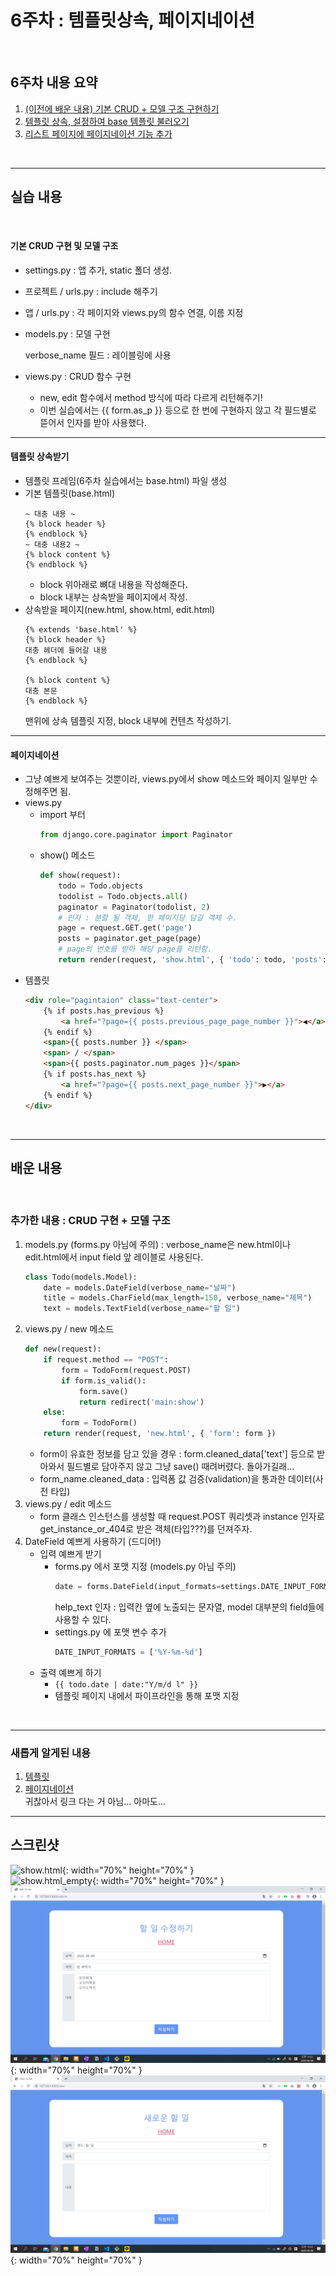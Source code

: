 # 6주차 : 템플릿상속, 페이지네이션
</br>

## 6주차 내용 요약
1. [(이전에 배운 내용) 기본 CRUD + 모델 구조 구현하기](#기본-CRUD-구현-및-모델-구조)
2. [템플릿 상속, 설정하여 base 템플릿 불러오기](#템플릿-상속받기)
3. [리스트 페이지에 페이지네이션 기능 추가](#페이지네이션)  
</br>

* * *

## **실습 내용**
</BR>

#### **기본 CRUD 구현 및 모델 구조**
   - settings.py : 앱 추가, static 폴더 생성.
   - 프로젝트 / urls.py : include 해주기
   - 앱 / urls.py : 각 페이지와 views.py의 함수 연결, 이름 지정
   - models.py : 모델 구현
        
        verbose_name 필드 : 레이블링에 사용
   - views.py : CRUD 함수 구현
     - new, edit 함수에서 method 방식에 따라 다르게 리턴해주기!
     - 이번 실습에서는 {{ form.as_p }} 등으로 한 번에 구현하지 않고 각 필드별로 뜯어서 인자를 받아 사용했다.
* * *
#### **템플릿 상속받기**
   - 템플릿 프레임(6주차 실습에서는 base.html) 파일 생성
   - 기본 템플릿(base.html)
        ``` html5
        ~ 대충 내용 ~
        {% block header %}
        {% endblock %}
        ~ 대충 내용2 ~
        {% block content %}
        {% endblock %}
        ```
      - block 위아래로 뼈대 내용을 작성해준다.
      - block 내부는 상속받을 페이지에서 작성.
   - 상속받을 페이지(new.html, show.html, edit.html)
        ``` html5
        {% extends 'base.html' %}
        {% block header %}
        대충 헤더에 들어갈 내용
        {% endblock %}

        {% block content %}
        대충 본문
        {% endblock %}
        ```
        맨위에 상속 템플릿 지정, block 내부에 컨텐츠 작성하기.
* * * 
#### **페이지네이션**
   - 그냥 예쁘게 보여주는 것뿐이라, views.py에서 show 메소드와 페이지 일부만 수정해주면 됨.
   - views.py
     - import 부터
        ``` python
        from django.core.paginator import Paginator
        ```
      - show() 메소드
        ``` python
        def show(request):
            todo = Todo.objects
            todolist = Todo.objects.all()
            paginator = Paginator(todolist, 2)
            # 인자 : 분할 될 객체, 한 페이지당 담길 객체 수.
            page = request.GET.get('page')
            posts = paginator.get_page(page)
            # page의 번호를 받아 해당 page를 리턴함.
            return render(request, 'show.html', { 'todo': todo, 'posts': posts })
        ```
   - 템플릿
        ``` html
        <div role="pagintaion" class="text-center">
            {% if posts.has_previous %}
                <a href="?page={{ posts.previous_page_page_number }}">◀</a>
            {% endif %}
            <span>{{ posts.number }} </span>
            <span> / </span>
            <span>{{ posts.paginator.num_pages }}</span>
            {% if posts.has_next %}
                <a href="?page={{ posts.next_page_number }}">▶</a>
            {% endif %}
        </div> 
        ``` 
</BR>

* * *
## **배운 내용**
</BR>

### **추가한 내용 : CRUD 구현 + 모델 구조**
   1. models.py (forms.py 아님에 주의) : verbose_name은 new.html이나 edit.html에서 input field 앞 레이블로 사용된다.
      ``` python
      class Todo(models.Model):
          date = models.DateField(verbose_name="날짜")
          title = models.CharField(max_length=150, verbose_name="제목")
          text = models.TextField(verbose_name="할 일")
      ```
   2. views.py / new 메소드
      ``` python
      def new(request):
          if request.method == "POST":
              form = TodoForm(request.POST)
              if form.is_valid():
                  form.save()
                  return redirect('main:show')
          else:
              form = TodoForm()
          return render(request, 'new.html', { 'form': form })
      ```
      * form이 유효한 정보를 담고 있을 경우 : form.cleaned_data['text'] 등으로 받아와서 필드별로 담아주지 않고 그냥 save() 때려버렸다. 돌아가길래...
      * form_name.cleaned_data : 입력폼 값 검증(validation)을 통과한 데이터(사전 타입)
   3. views.py / edit 메소드
      * form 클래스 인스턴스를 생성할 때 request.POST 쿼리셋과 instance 인자로 get_instance_or_404로 받은 객체(타입???)를 던져주자.
   4. DateField 예쁘게 사용하기 (드디어!)
      * 입력 예쁘게 받기 
        * forms.py 에서 포맷 지정 (models.py 아님 주의)
            ``` python
            date = forms.DateField(input_formats=settings.DATE_INPUT_FORMATS, help_text="Formats: YYYY-MM-DD", required=True)
            ```
            help_text 인자 : 입력칸 옆에 노출되는 문자열, model 대부분의 field들에 사용할 수 있다.
        * settings.py 에 포맷 변수 추가
            ``` python
            DATE_INPUT_FORMATS = ['%Y-%m-%d']
            ```
      * 출력 예쁘게 하기
        * ```{{ todo.date | date:"Y/m/d l" }}```
        * 템플릿 페이지 내에서 파이프라인을 통해 포맷 지정  
</br>

* * *
### **새롭게 알게된 내용**
   1. [템플릿](#템플릿-상속받기)
   2. [페이지네이션](#페이지네이션)  
    귀찮아서 링크 다는 거 아님... 아마도...

* * *
## 스크린샷

![show.html](https://github.com/dadahee/likelion8th/tree/master/Django/lab06/screenshots/todo_show.html.png){: width="70%" height="70%" }  
![show.html_empty](https://github.com/dadahee/likelion8th/tree/master/Django/lab06/screenshots/todo_show_empty.png){: width="70%" height="70%" }  
![edit.html](https://github.com/dadahee/likelion8th/blob/master/Django/lab06/screenshots/todo_edit.html.png){: width="70%" height="70%" }  
![new.html](https://github.com/dadahee/likelion8th/blob/master/Django/lab06/screenshots/todo_new.html.png){: width="70%" height="70%" }  